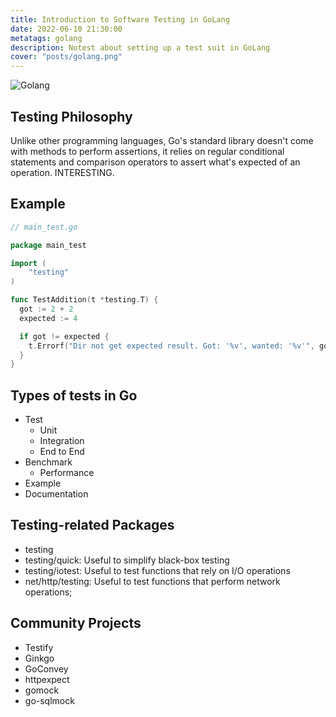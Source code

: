 ```yaml
---
title: Introduction to Software Testing in GoLang 
date: 2022-06-10 21:30:00
metatags: golang
description: Notest about setting up a test suit in GoLang
cover: "posts/golang.png"
---
```


![Golang](/posts/golang.png)

## Testing Philosophy

Unlike other programming languages, Go's standard library doesn't come with methods to perform assertions, it relies on regular conditional statements and comparison operators to assert what's expected of an operation. INTERESTING. 

## Example

```go
// main_test.go

package main_test

import (
	"testing"
)

func TestAddition(t *testing.T) {
  got := 2 + 2
  expected := 4

  if got != expected {
    t.Errorf("Dir not get expected result. Got: '%v', wanted: '%v'", got, expected)
  }
}


```

## Types of tests in Go

- Test
  - Unit
  - Integration
  - End to End
- Benchmark
  - Performance
- Example
- Documentation

## Testing-related Packages

- testing
- testing/quick: Useful to simplify black-box testing
- testing/iotest: Useful to test functions that rely on I/O operations
- net/http/testing: Useful to test functions that perform network operations;

## Community Projects

- Testify
- Ginkgo
- GoConvey
- httpexpect
- gomock
- go-sqlmock